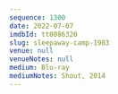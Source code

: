 ```yaml
---
sequence: 1300
date: 2022-07-07
imdbId: tt0086320
slug: sleepaway-camp-1983
venue: null
venueNotes: null
medium: Blu-ray
mediumNotes: Shout, 2014
---
```

